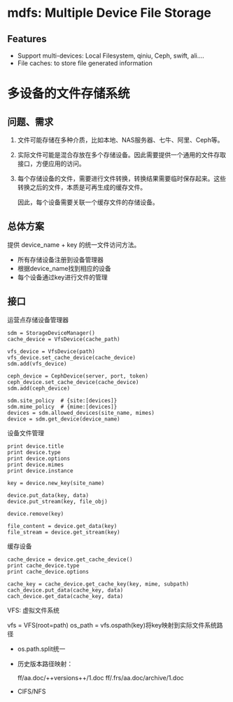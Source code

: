 # mdfs: Multiple Device File Storage



## Features

- Support multi-devices: Local Filesystem, qiniu, Ceph, swift, ali....
- File caches: to store file generated information

# 多设备的文件存储系统

## 问题、需求

1. 文件可能存储在多种介质，比如本地、NAS服务器、七牛、阿里、Ceph等。

2. 实际文件可能是混合存放在多个存储设备。因此需要提供一个通用的文件存取接口，方便应用的访问。

3. 每个存储设备的文件，需要进行文件转换，转换结果需要临时保存起来。这些转换之后的文件，本质是可再生成的缓存文件。

   因此，每个设备需要关联一个缓存文件的存储设备。

## 总体方案

提供 device_name + key 的统一文件访问方法。

- 所有存储设备注册到设备管理器
- 根据device_name找到相应的设备
- 每个设备通过key进行文件的管理

## 接口

运营点存储设备管理器

    sdm = StorageDeviceManager()
    cache_device = VfsDevice(cache_path)

    vfs_device = VfsDevice(path)
    vfs_device.set_cache_device(cache_device)
    sdm.add(vfs_device)

    ceph_device = CephDevice(server, port, token)
    ceph_device.set_cache_device(cache_device)
    sdm.add(ceph_device)

    sdm.site_policy  # {site:[devices]}
    sdm.mime_policy  # {mime:[devices]}
    devices = sdm.allowed_devices(site_name, mimes)
    device = sdm.get_device(device_name)

设备文件管理

    print device.title
    print device.type
    print device.options
    print device.mimes
    print device.instance

    key = device.new_key(site_name)

    device.put_data(key, data)
    device.put_stream(key, file_obj)

    device.remove(key)

    file_content = device.get_data(key)
    file_stream = device.get_stream(key)

缓存设备

    cache_device = device.get_cache_device()
    print cache_device.type
    print cache_device.options

    cache_key = cache_device.get_cache_key(key, mime, subpath)
    cach_device.put_data(cache_key, data)
    cach_device.get_data(cache_key, data)

VFS: 虚拟文件系统

  vfs = VFS(root=path)
  os_path = vfs.ospath(key)将key映射到实际文件系统路径

- os.path.split统一
- 历史版本路径映射：

    ff/aa.doc/++versions++/1.doc
    ff/.frs/aa.doc/archive/1.doc

- CIFS/NFS
